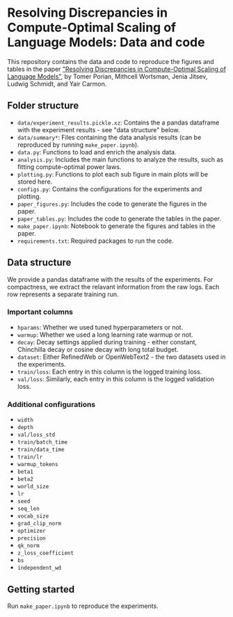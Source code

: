 # Resolving Discrepancies in Compute-Optimal Scaling of Language Models: Data and code

This repository contains the data and code to reproduce the figures and tables in the paper ["Resolving Discrepancies in Compute-Optimal Scaling of Language Models"](https://arxiv.org/abs/2406.19146), by Tomer Porian, Mithcell Wortsman, Jenia Jitsev, Ludwig Schmidt, and Yair Carmon.

## Folder structure
- `data/experiment_results.pickle.xz`: Contains the a pandas dataframe with the experiment results - see "data structure" below.
- `data/summary*`: Files containing the data analysis results (can be reproduced by running `make_paper.ipynb`).
- `data.py`: Functions to load and enrich the analysis data.
- `analysis.py`: Includes the main functions to analyze the results, such as fitting compute-optimal power laws.
- `plotting.py`: Functions to plot each sub figure in main plots will be stored here.
- `configs.py`: Contains the configurations for the experiments and plotting.
- `paper_figures.py`: Includes the code to generate the figures in the paper.
- `paper_tables.py`: Includes the code to generate the tables in the paper.
- `make_paper.ipynb`: Notebook to generate the figures and tables in the paper.
- `requirements.txt`: Required packages to run the code.

## Data structure
We provide a pandas dataframe with the results of the experiments. For compactness, we extract the relavant information from the raw logs. Each row represents a separate training run.

### Important columns
- `hparams`: Whether we used tuned hyperparameters or not.
- `warmup`: Whether we used a long learning rate warmup or not.
- `decay`: Decay settings applied during training - either constant, Chinchilla decay or cosine decay with long total budget.
- `dataset`: Either RefinedWeb or OpenWebText2 - the two datasets used in the experiments.
- `train/loss`: Each entry in this column is the logged training loss.
- `val/loss`: Similarly, each entry in this column is the logged validation loss. 

### Additional configurations
- `width`
- `depth`
- `val/loss_std`
- `train/batch_time`
- `train/data_time`
- `train/lr`
- `warmup_tokens`
- `beta1`
- `beta2`
- `world_size`
- `lr`
- `seed`
- `seq_len`
- `vocab_size`
- `grad_clip_norm`
- `optimizer`
- `precision`
- `qk_norm`
- `z_loss_coefficient`
- `bs`
- `independent_wd`


## Getting started
Run `make_paper.ipynb` to reproduce the experiments.
